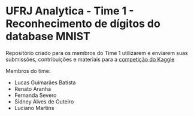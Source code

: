 # UFRJ Analytica - Time 1 - Reconhecimento de dígitos do database MNIST
Repositório criado para os membros do Time 1 utilizarem e enviarem suas submissões, contribuições e materiais para a [competição do Kaggle](https://www.kaggle.com/c/digit-recognizer)


Membros do time:

- Lucas Guimarães Batista
- Renato Aranha
- Fernanda Severo
- Sidney Alves de Outeiro
- Luciano Martins
